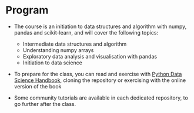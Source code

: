 # Program

- The course is an initiation to data structures and algorithm with numpy, pandas and scikit-learn, and will cover the following topics: 

  - Intermediate data structures and algorithm
  - Understanding numpy arrays
  - Exploratory data analysis and visualisation with pandas
  - Initiation to data science

- To prepare for the class, you can read and exercise with 
[Python Data Science Handbook](https://jakevdp.github.io/PythonDataScienceHandbook/), cloning the repository or exercising with the online version of the book



- Some community tutorials are available in each dedicated repository, to go further after the class.

